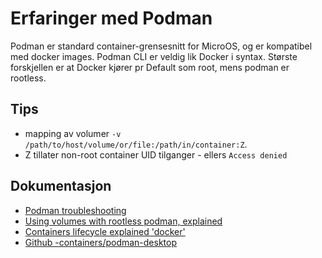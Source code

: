 # Erfaringer med Podman

Podman er standard container-grensesnitt for MicroOS, og er kompatibel med docker images.
Podman CLI er veldig lik Docker i syntax. Største forskjellen er at Docker kjører pr Default som root,
mens podman er rootless.

## Tips

- mapping av volumer `-v /path/to/host/volume/or/file:/path/in/container:Z`.
- Z tillater non-root container UID tilganger - ellers `Access denied`

 ## Dokumentasjon
 - [Podman troubleshooting](https://github.com/containers/podman/blob/main/troubleshooting.md#33-container-creates-a-file-that-is-not-owned-by-the-users-regular-uid)
 - [Using volumes with rootless podman, explained](https://www.tutorialworks.com/podman-rootless-volumes/)
 - [Containers lifecycle explained 'docker'](https://k21academy.com/docker-kubernetes/docker-container-lifecycle-management/)
 - [Github -containers/podman-desktop ](https://github.com/containers/podman-desktop)
